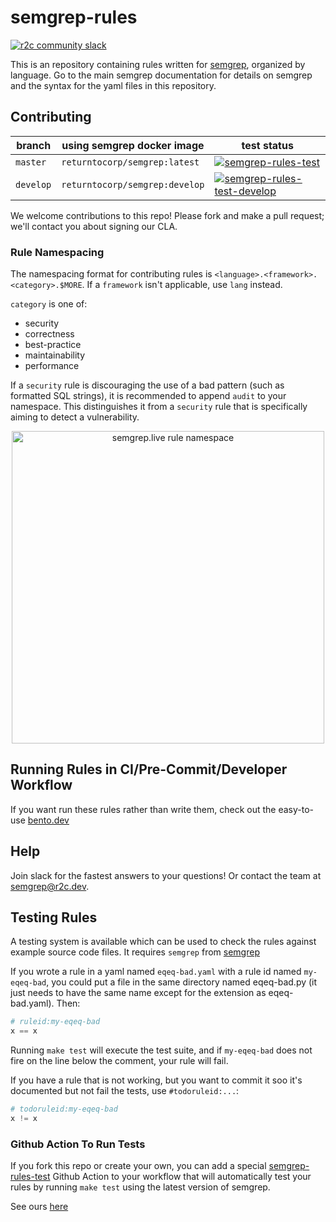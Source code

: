 # semgrep-rules

[![r2c community slack](https://img.shields.io/badge/r2c_slack-join-brightgreen?style=for-the-badge&logo=slack&labelColor=4A154B)](https://join.slack.com/t/r2c-community/shared_invite/enQtNjU0NDYzMjAwODY4LWE3NTg1MGNhYTAwMzk5ZGRhMjQ2MzVhNGJiZjI1ZWQ0NjQ2YWI4ZGY3OGViMGJjNzA4ODQ3MjEzOWExNjZlNTA)

This is an repository containing rules written for [semgrep](https://semgrep.dev), organized by language. Go to the main semgrep documentation for details on semgrep and the syntax for the yaml files in this repository.

## Contributing

| branch | using semgrep docker image | test status          |
| ------------ | ------------------------ | -------------------- |
| `master` | `returntocorp/semgrep:latest`   | [![semgrep-rules-test](https://github.com/returntocorp/semgrep-rules/workflows/semgrep/badge.svg?branch=master)](https://github.com/returntocorp/semgrep-rules/actions?query=workflow%3Asemgrep+branch%3Amaster) |
| `develop` | `returntocorp/semgrep:develop`  | [![semgrep-rules-test-develop](https://github.com/returntocorp/semgrep-rules/workflows/semgrep-develop/badge.svg)](https://github.com/returntocorp/semgrep-rules/actions?query=workflow%3Asemgrep-develop+branch%3Adevelop) |

We welcome contributions to this repo! Please fork and make a pull request; we'll contact you about signing our CLA.

### Rule Namespacing

The namespacing format for contributing rules is `<language>.<framework>.<category>.$MORE`. If a `framework` isn't applicable, use `lang` instead.

`category` is one of:
- security
- correctness
- best-practice
- maintainability
- performance

If a `security` rule is discouraging the use of a bad pattern (such as formatted SQL strings), it is recommended to append `audit` to your namespace. This distinguishes it from a `security` rule that is specifically aiming to detect a vulnerability.

<p align="center">
    <img src="https://web-assets.r2c.dev/semgrep-live-namespacing.png" alt="semgrep.live rule namespace" width="500" />
</p>

## Running Rules in CI/Pre-Commit/Developer Workflow

If you want run these rules rather than write them, check out the easy-to-use [bento.dev](https://bento.dev)

## Help

Join slack for the fastest answers to your questions! Or contact the team at [semgrep@r2c.dev](mailto:semgrep@r2c.dev).

## Testing Rules

A testing system is available which can be used to check the rules against example source code files. It requires `semgrep` from [semgrep](https://semgrep.dev)

If you wrote a rule in a yaml named `eqeq-bad.yaml` with a rule id named `my-eqeq-bad`, you could put a file in the same directory named eqeq-bad.py (it just needs to have the same name except for the extension as eqeq-bad.yaml). Then:

```python
# ruleid:my-eqeq-bad
x == x
```

Running `make test` will execute the test suite, and if `my-eqeq-bad` does not fire on the line below the comment, your rule will fail.

If you have a rule that is not working, but you want to commit it soo it's documented but not fail the tests, use `#todoruleid:...`:

```python
# todoruleid:my-eqeq-bad
x != x
```

### Github Action To Run Tests

If you fork this repo or create your own, you can add a special [semgrep-rules-test](https://github.com/marketplace/actions/semgrep-rules-test) Github Action to your workflow that will automatically test your rules by running `make test` using the latest version of semgrep.

See ours [here](.github/workflows/semgrep-rules-test.yml)

